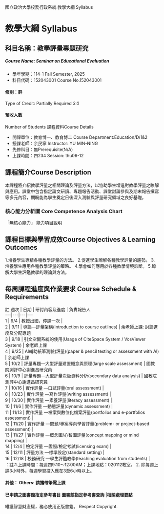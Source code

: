 國立政治大學校務行政系統 教學大綱 Syllabus
# 教學大綱 Syllabus
##  科目名稱：教學評量專題研究 
#####  Course Name: Seminar on Educational Evaluation
  * 學年學期：114-1 Fall Semester, 2025 
  * 科目代碼：152043001 Course No.152043001
#### 修別：群
Type of Credit: Partially Required 
_3.0_
#### 預收人數
Number of Students
課程資料Course Details
  * 開課單位：教育博一、教育博二 Course Department:Education/D/1&2 
  * 授課老師：余民寧 Instructor: YU MIN-NING 
  * 先修科目：無Prerequisite(N/A)
  * 上課時間：四234 Session: thu09-12
##  課程簡介Course Description
本課程將介紹教學評量之相關理論及評量方法，以協助學生增進對教學評量之瞭解與應用。課堂中包含指定論文研讀、專題報告活動、課堂討論參與及期末報告撰寫等多元內容，期盼能為學生奠定日後深入測驗與評量研究領域之良好基礎。
###  核心能力分析圖 Core Competence Analysis Chart
「無核心能力」 
能力項目說明
##  課程目標與學習成效Course Objectives & Learning Outcomes 
1.培養學生專精各種教學評量的方法。
2.促進學生瞭解各種教學評量的趨勢。
3.培養學生應用各種教學評量的策略。
4.學會如何應用於各種教學情境診斷。
5.瞭解大學生評鑑教學的理論與方法。
##  每周課程進度與作業要求 Course Schedule & Requirements
註
週次 |  日期 |  研討內容及進度 |  負責報告人  
---|---|---|---  
1 |  9/4 |  教授出國，停課一次 |   
2 |  9/11 |  導論—評量架構(introduction to course outlines) |  余老師上課: 討論進度及分配專題  
3 |  9/18 |  引文空間系統的使用(Usage of CiteSpace System / VosViewer System) |  余老師上課  
4 |  9/25 |  AI輔助紙筆測驗(評量)(paper & pencil testing or assessment with AI) |  余老師上課  
5 |  10/2 |  評量專題—大型評量建置概念與原理(large scale assessment) |  國教院測評中心謝進昌研究員  
6 |  10/9 |  評量專題—大型評量次級資料分析(secondary data analysis) |  國教院測評中心謝進昌研究員  
7 |  10/16 |  實作評量 —口試評量(oral assessment) |   
8 |  10/23 |  實作評量 —寫作評量(writing assessment) |   
9 |  10/30 |  實作評量 —素養評量(literacy assessment) |   
10 |  11/6 |  實作評量 —動態評量(dynamic assessment) |   
11 |  11/13 |  實作評量 —檔案與數位化檔案評量(portfolios and e-portfolios assessment) |   
12 |  11/20 |  實作評量 —問題/專案導向學習評量(problem- or project-based assessment) |   
13 |  11/27 |  實作評量 —概念圖/心智圖評量(concept mapping or mind mapping) |   
14 |  12/4 |  檢定評量 —證照/檢定考試(licensing exam) |   
15 |  12/11 |  評量方法 —標準設定(standard setting) |   
16 |  12/18 |  校務研究 —學生評鑑教學(teaching evaluation from students) |   
：註:1.上課時間：每週四9:10～12:00AM；上課地點：020112教室。
2. 除每週上課3小時外，每週學習投入應在3至6小時以上。
####  其他： Others: 請攜帶筆電上課 
####  已申請之圖書館指定參考書目  圖書館指定參考書查詢 |相關處理要點
維護智慧財產權，務必使用正版書籍。 Respect Copyright.